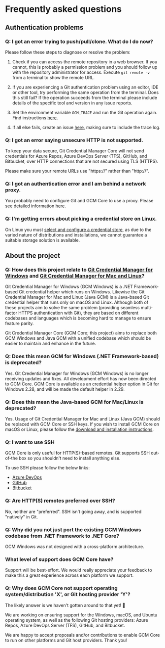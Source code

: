# Frequently asked questions

## Authentication problems

### Q: I got an error trying to push/pull/clone. What do I do now?

Please follow these steps to diagnose or resolve the problem:

1. Check if you can access the remote repository in a web browser. If you cannot, this is probably a permission problem and you should follow up with the repository administrator for access. Execute `git remote -v` from a terminal to show the remote URL.

1. If you are experiencing a Git authentication problem using an editor, IDE or other tool, try performing the same operation from the terminal. Does this still fail? If the operation succeeds from the terminal please include details of the specific tool and version in any issue reports.

1. Set the environment variable `GCM_TRACE` and run the Git operation again. Find instructions [here](environment.md#GCM_TRACE).

1. If all else fails, create an issue [here](https://github.com/Microsoft/Git-Credential-Manager-Core/issues/create), making sure to include the trace log.

### Q: I got an error saying unsecure HTTP is not supported.

To keep your data secure, Git Credential Manager Core will not send credentials for Azure Repos, Azure DevOps Server (TFS), GitHub, and Bitbucket, over HTTP connections that are not secured using TLS (HTTPS).

Please make sure your remote URLs use "https://" rather than "http://".

### Q: I got an authentication error and I am behind a network proxy.

You probably need to configure Git and GCM Core to use a proxy. Please see detailed information [here](https://aka.ms/gcmcore-httpproxy).

### Q: I'm getting errors about picking a credential store on Linux.

On Linux you must [select and configure a credential store](https://aka.ms/gcmcore-credstores), as due to the varied nature of distributions and installations, we cannot guarantee a suitable storage solution is available.

## About the project

### Q: How does this project relate to [Git Credential Manager for Windows](https://github.com/Microsoft/Git-Credential-Manager-for-Windows) and [Git Credential Manager for Mac and Linux](https://github.com/Microsoft/Git-Credential-Manager-for-Mac-and-Linux)?

Git Credential Manager for Windows (GCM Windows) is a .NET Framework-based Git credential helper which runs on Windows.
Likewise the Git Credential Manager for Mac and Linux (Java GCM) is a Java-based Git credential helper that runs only on macOS and Linux. Although both of these projects aim to solve the same problem (providing seamless multi-factor HTTPS authentication with Git), they are based on different codebases and languages which is becoming hard to manage to ensure feature parity.

Git Credential Manager Core (GCM Core; this project) aims to replace both GCM Windows and Java GCM with a unified codebase which should be easier to maintain and enhance in the future.

### Q: Does this mean GCM for Windows (.NET Framework-based) is deprecated?

Yes. Git Credential Manager for Windows (GCM Windows) is no longer receiving updates and fixes. All development effort has now been directed to GCM Core. GCM Core is available as an credential helper option in Git for Windows 2.28, and will be made the default helper in 2.29.

### Q: Does this mean the Java-based GCM for Mac/Linux is deprecated?

Yes. Usage of Git Credential Manager for Mac and Linux (Java GCM) should be replaced with GCM Core or SSH keys. If you wish to install GCM Core on macOS or Linux, please follow the [download and installation instructions](../README.md#download-and-install).

### Q: I want to use SSH

GCM Core is only useful for HTTP(S)-based remotes. Git supports SSH out-of-the box so you shouldn't need to install anything else.

To use SSH please follow the below links:

- [Azure DevOps](https://docs.microsoft.com/en-us/azure/devops/repos/git/use-ssh-keys-to-authenticate?view=azure-devops)
- [GitHub](https://help.github.com/en/articles/connecting-to-github-with-ssh)
- [Bitbucket](https://confluence.atlassian.com/bitbucket/ssh-keys-935365775.html)

### Q: Are HTTP(S) remotes preferred over SSH?

No, neither are "preferred". SSH isn't going away, and is supported "natively" in Git.

### Q: Why did you not just port the existing GCM Windows codebase from .NET Framework to .NET Core?

GCM Windows was not designed with a cross-platform architecture.

### What level of support does GCM Core have?

Support will be best-effort. We would really appreciate your feedback to make this a great experience across each platform we support. 

### Q: Why does GCM Core not support operating system/distribution 'X', or Git hosting provider 'Y'?

The likely answer is we haven't gotten around to that yet! 🙂

We are working on ensuring support for the Windows, macOS, and Ubuntu operating system, as well as the following Git hosting providers: Azure Repos, Azure DevOps Server (TFS), GitHub, and Bitbucket.

We are happy to accept proposals and/or contributions to enable GCM Core to run on other platforms and Git host providers. Thank you!
